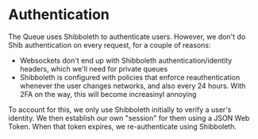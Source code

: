 # Authentication

The Queue uses Shibboleth to authenticate users. However, we don't do Shib
authentication on every request, for a couple of reasons:

* Websockets don't end up with Shibboleth authentication/identity headers,
  which we'll need for private queues
* Shibboleth is configured with policies that enforce reauthentication
  whenever the user changes networks, and also every 24 hours. With 2FA
  on the way, this will become increasinyl annoying

To account for this, we only use Shibboleth initially to verify a user's
identity. We then establish our own "session" for them using a JSON Web
Token. When that token expires, we re-authenticate using Shibboleth.
